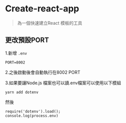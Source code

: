 # Create-react-app

> 為一個快速建立React 模板的工具



## 更改預設PORT

1.新增 `.env `

```
PORT=8002
```

2.之後啟動後會自動執行在8002 PORT

3.如果要讓Node.js 檔案也可以讀.env檔案可以使用以下模組

```
yarn add dotenv
```

然後

```
require('dotenv').load();
console.log(process.env)
```



